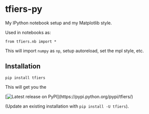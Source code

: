 # tfiers-py

My IPython notebook setup and my Matplotlib style.

Used in notebooks as:
```
from tfiers.nb import *
```
This will import `numpy` as `np`, setup autoreload, set the mpl style, etc. 

## Installation

```
pip install tfiers
```
This will get you the

[![Latest release on PyPI](https://img.shields.io/pypi/v/tfiers.svg?label=latest%20release%20on%20PyPI:)](https://pypi.python.org/pypi/tfiers/)

(Update an existing installation with `pip install -U tfiers`).
